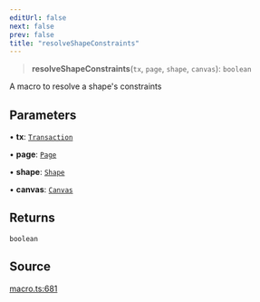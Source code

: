 ```yaml
---
editUrl: false
next: false
prev: false
title: "resolveShapeConstraints"
---
```


> **resolveShapeConstraints**(`tx`, `page`, `shape`, `canvas`): `boolean`

A macro to resolve a shape's constraints

## Parameters

• **tx**: [`Transaction`](/api-core/classes/transaction/)

• **page**: [`Page`](/api-core/classes/page/)

• **shape**: [`Shape`](/api-core/classes/shape/)

• **canvas**: [`Canvas`](/api-core/classes/canvas/)

## Returns

`boolean`

## Source

[macro.ts:681](https://github.com/dgmjs/dgmjs/blob/main/packages/core/src/macro.ts#L681)
